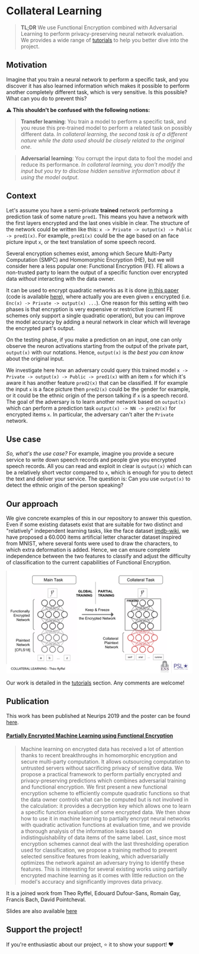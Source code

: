 # Collateral Learning

> **TL;DR** We use Functional Encryption combined with Adversarial Learning to perform privacy-preserving neural network evaluation. We provides a wide range of [tutorials](./tutorials) to help you better dive into the project.

## Motivation

Imagine that you train a neural network to perform a specific task, and you discover it has also learned information which makes it possible to perform another completely different task, which is very sensitive. Is this possible? What can you do to prevent this?

**⚠ This shouldn't be confused with the following notions:**
 > **Transfer learning**: You train a model to perform a specific task, and you reuse this pre-trained model to perform a related task on possibly different data. _In collateral learning, the second task is of a different nature while the data used should be closely related to the original one_.
 
 > **Adversarial learning**: You corrupt the input data to fool the model and reduce its performance. _In collateral learning, you don't modify the input but you try to disclose hidden sensitive information about it using the model output_.

## Context

Let's assume you have a semi-private **trained** network performing a prediction task of some nature `pred1`. This means you have a network with the first layers encrypted and the last ones visible in clear. The structure of the network could be written like this: `x -> Private -> output(x) -> Public -> pred1(x)`. For example, `pred1(x)` could be the age based on an face picture input `x`, or the text translation of some speech record.

Several encryption schemes exist, among which Secure Multi-Party Computation (SMPC) and Homomorphic Encryption (HE), but we will consider here a less popular one: Functional Encryption (FE). FE allows a non-trusted party to learn the output of a specific function over encrypted data _without_ interacting with the data owner.

It can be used to encrypt quadratic networks as it is done [in this paper](https://eprint.iacr.org/2018/206) (code is available [here](https://github.com/edufoursans/reading-in-the-dark)), where actually you are even given `x` encrypted (i.e. `Enc(x) -> Private -> output(x) ...`). One reason for this setting with two phases is that encryption is very expensive or restrictive (current FE schemes only support a single quadratic operation), but you can improve the model accuracy by adding a neural network in clear which will leverage the encrypted part's output.

On the testing phase, if you make a prediction on an input, one can only observe the neuron activations starting from the output of the private part, `output(x)` with our notations. Hence, `output(x)` is _the best you can know_ about the original input.

We investigate here how an adversary could query this trained model `x -> Private -> output(x) -> Public -> pred1(x)` with an item `x` for which it's aware it has another feature `pred2(x)` that can be classified. If for example the input `x` is a face picture then `pred2(x)` could be the gender for example, or it could be the ethnic origin of the person talking if `x` is a speech record. The goal of the adversary is to learn another network based on `output(x)` which can perform a prediction task `output(x) -> NN -> pred2(x)` for encrypted items `x`. In particular, the adversary can't alter the `Private` network.

## Use case

*So, what's the use case?* For example, imagine you provide a secure service to write down speech records and people give you encrypted speech records. All you can read and exploit in clear is `output(x)` which can be a relatively short vector compared to `x`, which is enough for you to detect the text and deliver your service. The question is: Can you use `output(x)` to detect the ethnic origin of the person speaking?

## Our approach

We give concrete examples of this in our repository to answer this question. Even if some existing datasets exist that are suitable for two distinct and "relatively" independent learning tasks, like the face dataset [imdb-wiki](https://data.vision.ee.ethz.ch/cvl/rrothe/imdb-wiki/), we have proposed a 60.000 items artificial letter character dataset inspired from MNIST, where several fonts were used to draw the characters, to which extra deformation is added. Hence, we can ensure complete independence between the two features to classify and adjust the difficulty of classification to the current capabilities of Functional Encryption.

![Bilby Stampede](./img/collateral_learning.png)

Our work is detailed in the [tutorials](./tutorials) section. Any comments are welcome!

## Publication

This work has been published at Neurips 2019 and the poster can be found [here](./img/poster_neurips_2019.pdf).

#### [Partially Encrypted Machine Learning using Functional Encryption](https://arxiv.org/abs/1905.10214)

> Machine learning on encrypted data has received a lot of attention thanks to recent breakthroughs in homomorphic encryption and secure multi-party computation. It allows outsourcing computation to untrusted servers without sacrificing privacy of sensitive data. We propose a practical framework to perform partially encrypted and privacy-preserving predictions which combines adversarial training and functional encryption. We first present a new functional encryption scheme to efficiently compute quadratic functions so that the data owner controls what can be computed but is not involved in the calculation: it provides a decryption key which allows one to learn a specific function evaluation of some encrypted data. We then show how to use it in machine learning to partially encrypt neural networks with quadratic activation functions at evaluation time, and we provide a thorough analysis of the information leaks based on indistinguishability of data items of the same label. Last, since most encryption schemes cannot deal with the last thresholding operation used for classification, we propose a training method to prevent selected sensitive features from leaking, which adversarially optimizes the network against an adversary trying to identify these features. This is interesting for several existing works using partially encrypted machine learning as it comes with little reduction on the model's accuracy and significantly improves data privacy.

It is a joined work from Theo Ryffel, Edouard Dufour-Sans, Romain Gay, Francis Bach, David Pointcheval.

Slides are also available [here](https://www.drauo.de/static/slides/mlfe.pdf)

## Support the project!

If you're enthusiastic about our project, ⭐️ it to show your support! :heart:
